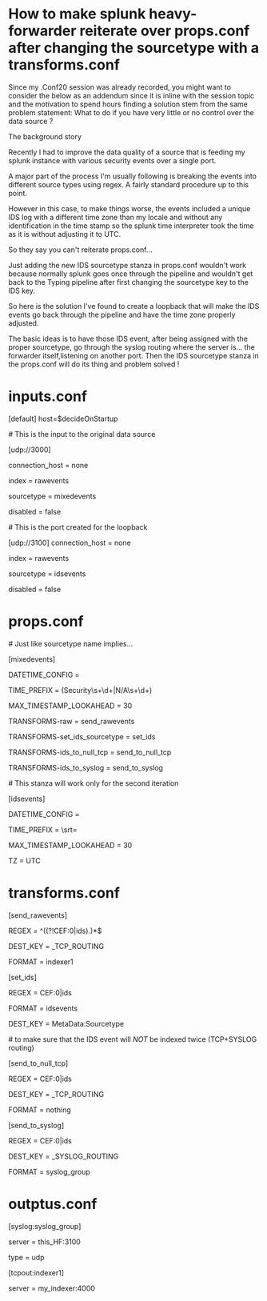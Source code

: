# How to make splunk heavy-forwarder reiterate over props.conf after changing the sourcetype with a transforms.conf


Since my .Conf20 session was already recorded, you might want to consider the below as an addendum since it is inline with the session topic and the motivation to spend hours finding a solution stem from the same problem statement: What to do if you have very little or no control over the data source ?

The background story

Recently I had to improve the data quality of a source that is feeding my splunk instance with various security events over a single port.

A major part of the process I'm usually following is breaking the events into different source types using regex. A fairly standard procedure up to this point.

However in this case, to make things worse, the events included a unique IDS log with a different time zone than my locale and without any identification in the time stamp so the splunk time interpreter took the time as it is without adjusting it to UTC.

So they say you can't reiterate props.conf...

Just adding the new IDS sourcetype stanza in props.conf wouldn't work because normally splunk goes once through the pipeline and wouldn't get back to the Typing pipeline after first changing the sourcetype key to the IDS key.

So here is the solution I've found to create a loopback that will make the IDS events go back through the pipeline and have the time zone properly adjusted.

The basic ideas is to have those IDS event, after being assigned with the proper sourcetype, go through the syslog routing where the server is... the forwarder itself,listening on another port. Then the IDS sourcetype stanza in the props.conf will do its thing and problem solved !


# inputs.conf

[default]
host=$decideOnStartup

\# This is the input to the original data source

[udp://3000]

connection_host = none

index = rawevents

sourcetype = mixedevents

disabled = false

\# This is the port created for the loopback

[udp://3100]
connection_host = none

index = rawevents

sourcetype = idsevents

disabled = false



# props.conf

\# Just like sourcetype name implies...

[mixedevents]

DATETIME_CONFIG = 

TIME_PREFIX = (Security\s+\d+|N\/A\s+\d+)

MAX_TIMESTAMP_LOOKAHEAD = 30

TRANSFORMS-raw = send_rawevents

TRANSFORMS-set_ids_sourcetype = set_ids

TRANSFORMS-ids_to_null_tcp = send_to_null_tcp

TRANSFORMS-ids_to_syslog = send_to_syslog

\# This stanza will work only for the second iteration

[idsevents]

DATETIME_CONFIG = 

TIME_PREFIX = \srt\=

MAX_TIMESTAMP_LOOKAHEAD = 30

TZ = UTC

# transforms.conf

[send_rawevents]

REGEX = ^((?!CEF\:0\|ids).)*$

DEST_KEY = _TCP_ROUTING

FORMAT = indexer1


[set_ids]

REGEX = CEF\:0\|ids

FORMAT = idsevents

DEST_KEY = MetaData:Sourcetype

\# to make sure that the IDS event will *NOT* be indexed twice (TCP+SYSLOG routing)

[send_to_null_tcp]

REGEX = CEF\:0\|ids

DEST_KEY = _TCP_ROUTING

FORMAT = nothing


[send_to_syslog]

REGEX = CEF\:0\|ids

DEST_KEY = _SYSLOG_ROUTING

FORMAT = syslog_group

# outptus.conf

[syslog:syslog_group]

server = this_HF:3100

type = udp


[tcpout:indexer1]

server = my_indexer:4000


